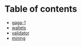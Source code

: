 # Table of contents

* [gaga-1](README.md)
* [wallets](wallets.md)
* [validator](validator.md)
* [mining](mining.md)

